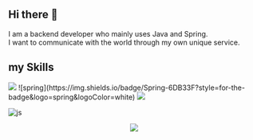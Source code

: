 ## Hi there 👋

I am a backend developer who mainly uses Java and Spring.<br>
I want to communicate with the world through my own unique service.

## my Skills
<img src="https://img.shields.io/badge/java-007396?style=for-the-badge&logo=OpenJDK&logoColor=white">
![spring](https://img.shields.io/badge/Spring-6DB33F?style=for-the-badge&logo=spring&logoColor=white)
<img src="https://img.shields.io/badge/springboot-6DB33F?style=for-the-badge&logo=springboot&logoColor=white">

![js](https://img.shields.io/badge/JavaScript-F7DF1E?style=for-the-badge&logo=JavaScript&logoColor=white)

<div align=center>
	<img src="https://img.shields.io/badge/Spring-6DB33F?style=for-the-badge&logo=Spring&logoColor=white">
    <br>
</div>
